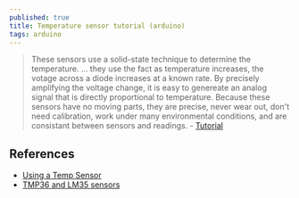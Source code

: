 ```yaml
---
published: true
title: Temperature sensor tutorial (arduino)
tags: arduino
---
```

> These sensors use a solid-state technique to determine the temperature. ... they use the fact as temperature increases, the votage across a diode increases at a known rate. By precisely amplifying the voltage change, it is easy to genereate an analog signal that is directly proportional to temperature. Because these sensors have no moving parts, they are precise, never wear out, don't need calibration, work under many environmental conditions, and are consistant between sensors and readings. - [Tutorial](http://mirrors.arcadecontrols.com/ladyyada.net/learn/sensors/tmp36.html)

## References
- [Using a Temp Sensor](https://learn.adafruit.com/tmp36-temperature-sensor/using-a-temp-sensor)
- [TMP36 and LM35 sensors](https://arduino.stackexchange.com/questions/6646/temperature-sensors-tmp36-and-lm35-have-temperature-diff-offset-in-the-same-c)